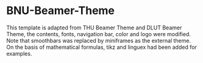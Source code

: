 # BNU-Beamer-Theme
This template is adapted from THU Beamer Theme and DLUT Beamer Theme, the contents, fonts, navigation bar, color and logo were modified. Note that smoothbars was replaced by miniframes as the external theme. On the basis of mathematical formulas, tikz and linguex had been added for examples.
